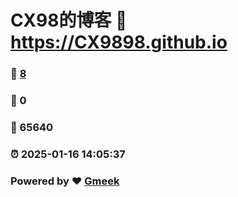 # CX98的博客 :link: https://CX9898.github.io 
### :page_facing_up: [8](https://CX9898.github.io/tag.html) 
### :speech_balloon: 0 
### :hibiscus: 65640 
### :alarm_clock: 2025-01-16 14:05:37 
### Powered by :heart: [Gmeek](https://github.com/Meekdai/Gmeek)
